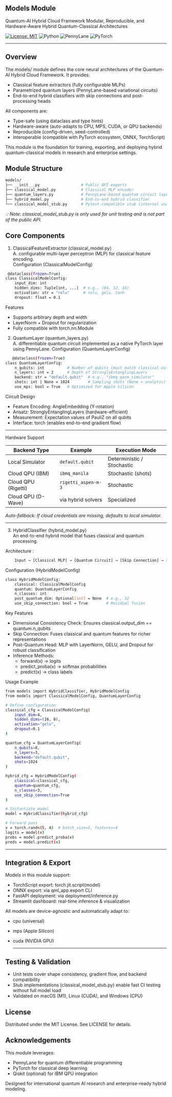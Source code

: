 ## Models Module  
Quantum-AI Hybrid Cloud Framework
Modular, Reproducible, and Hardware-Aware Hybrid Quantum-Classical Architectures  


[![License: MIT](https://img.shields.io/badge/License-MIT-green.svg)](./LICENSE)
![Python](https://img.shields.io/badge/Python-3.11%2B-blue.svg)
![PennyLane](https://img.shields.io/badge/PennyLane-Quantum-orange.svg)
![PyTorch](https://img.shields.io/badge/PyTorch-Deep%20Learning-red.svg)


---

## Overview  
The models/ module defines the core neural architectures of the Quantum-AI Hybrid Cloud Framework. It provides:  

- Classical feature extractors (fully configurable MLPs)  
- Parametrized quantum layers (PennyLane-based variational circuits)  
- End-to-end hybrid classifiers with skip connections and post-processing heads  


All components are:  

- Type-safe (using dataclass and type hints)  
- Hardware-aware (auto-adapts to CPU, MPS, CUDA, or QPU backends)  
- Reproducible (config-driven, seed-controlled)  
- Interoperable (compatible with PyTorch ecosystem, ONNX, TorchScript)

This module is the foundation for training, exporting, and deploying hybrid quantum-classical models in research and enterprise settings.  
## Module Structure  
```bash
models/
├── __init__.py                  # Public API exports
├── classical_model.py           # Classical MLP encoder
├── quantum_layers.py            # PennyLane-based quantum circuit layer
├── hybrid_model.py              # End-to-end hybrid classifier
└── classical_model_stub.py      # Pytest-compatible stub (internal use)
```
*💡 Note: classical_model_stub.py is only used for unit testing and is not part of the public API.*

## Core Components 
1. ClassicalFeatureExtractor (classical_model.py)  
   A. configurable multi-layer perceptron (MLP) for classical feature encoding.  
       Configuration (ClassicalModelConfig)
   
```bash
 @dataclass(frozen=True)
class ClassicalModelConfig:
    input_dim: int
    hidden_dims: Tuple[int, ...]  # e.g., (64, 32, 16)
    activation: str = "relu"      # relu, gelu, tanh
    dropout: float = 0.1
```

Features

- Supports arbitrary depth and width
- LayerNorm + Dropout for regularization
- Fully compatible with torch.nn.Module

2. QuantumLayer (quantum_layers.py)  
   A. differentiable quantum circuit implemented as a native PyTorch layer using PennyLane.
   Configuration (QuantumLayerConfig)
```bash
   @dataclass(frozen=True)
class QuantumLayerConfig:
    n_qubits: int          # Number of qubits (must match classical output)
    n_layers: int = 2      # Depth of StronglyEntanglingLayers
    backend: str = "default.qubit"  # e.g., "ibmq_qasm_simulator"
    shots: int | None = 1024        # Sampling shots (None = analytic)
    use_mps: bool = True   # Optimized for Apple Silicon 
   ```
Circuit Design  

- Feature Encoding: AngleEmbedding (Y-rotation)  
- Ansatz: StronglyEntanglingLayers (hardware-efficient)  
- Measurement: Expectation values of PauliZ on all qubits  
- Interface: torch (enables end-to-end gradient flow)

---

  Hardware Support
  

| Backend Type | Example | Execution Mode |
|---------------|----------|----------------|
| Local Simulator | `default.qubit` | Deterministic / Stochastic |
| Cloud QPU (IBM) | `ibmq_manila` | Stochastic (shots) |
| Cloud QPU (Rigetti) | `rigetti_aspen-m-3` | Stochastic |
| Cloud QPU (D-Wave) | via hybrid solvers | Specialized |  

*Auto-fallback: If cloud credentials are missing, defaults to local simulator.*

---   
3. HybridClassifier (hybrid_model.py)  
   An end-to-end hybrid model that fuses classical and quantum processing.
   
Architecture  :  
```bash  
    Input → [Classical MLP] → [Quantum Circuit] → [Skip Connection] → [Post-Quantum Head] → Logits
```   
   Configuration (HybridModelConfig)  
```bash   @dataclass(frozen=True)
class HybridModelConfig:
    classical: ClassicalModelConfig
    quantum: QuantumLayerConfig
    n_classes: int
    post_quantum_dim: Optional[int] = None  # e.g., 32
    use_skip_connection: bool = True        # Residual fusion
```
Key Features  

- Dimensional Consistency Check: Ensures classical.output_dim == quantum.n_qubits  
- Skip Connection: Fuses classical and quantum features for richer representations  
- Post-Quantum Head: MLP with LayerNorm, GELU, and Dropout for robust classification  
- Inference Methods:
     - forward(x) → logits  
     - predict_proba(x) → softmax probabilities  
     - predict(x) → class labels
 
Usage Example  
```bash
from models import HybridClassifier, HybridModelConfig
from models import ClassicalModelConfig, QuantumLayerConfig

# Define configuration
classical_cfg = ClassicalModelConfig(
    input_dim=4,
    hidden_dims=(16, 8),
    activation="gelu",
    dropout=0.1
)

quantum_cfg = QuantumLayerConfig(
    n_qubits=8,
    n_layers=3,
    backend="default.qubit",
    shots=1024
)

hybrid_cfg = HybridModelConfig(
    classical=classical_cfg,
    quantum=quantum_cfg,
    n_classes=3,
    use_skip_connection=True
)

# Instantiate model
model = HybridClassifier(hybrid_cfg)

# Forward pass
x = torch.randn(5, 4)  # batch_size=5, features=4
logits = model(x)
probs = model.predict_proba(x)
preds = model.predict(x)
```
---

## Integration & Export  

Models in this module support:  

- TorchScript export: torch.jit.script(model)  
- ONNX export: via qml_app.export CLI  
- FastAPI deployment: via deployment/inference.py  
- Streamlit dashboard: real-time inference & visualization

 All models are device-agnostic and automatically adapt to:  

- cpu (universal)  
- mps (Apple Silicon)  
- cuda (NVIDIA GPU)

  ---

 ## Testing & Validation  

 - Unit tests cover shape consistency, gradient flow, and backend compatibility
 - Stub implementations (classical_model_stub.py) enable fast CI testing without full model load
 - Validated on macOS (M1), Linux (CUDA), and Windows (CPU)

##  License  
Distributed under the MIT License. See LICENSE for details.  

## Acknowledgements  

This module leverages:  

- PennyLane for quantum differentiable programming  
- PyTorch for classical deep learning  
- Qiskit (optional) for IBM QPU integration

Designed for international quantum AI research and enterprise-ready hybrid modeling.



  





  
   

   
   
   





     




